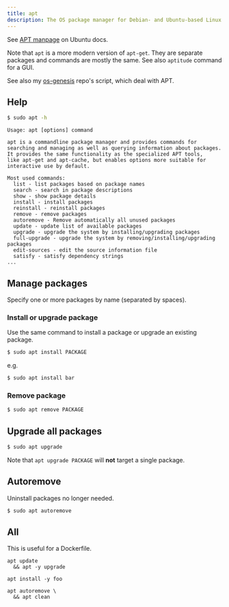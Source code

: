 ```yaml
---
title: apt
description: The OS package manager for Debian- and Ubuntu-based Linux systems
---
```



See [APT manpage](https://manpages.ubuntu.com/manpages/trusty/man8/apt.8.html) on Ubuntu docs.

Note that `apt` is a more modern version of `apt-get`. They are separate packages and commands are mostly the same. See also `aptitude` command for a GUI.

See also my [os-genesis](https://github.com/MichaelCurrin/os-genesis/tree/master/genesis) repo's script, which deal with APT.


## Help

```sh
$ sudo apt -h
```
```
Usage: apt [options] command

apt is a commandline package manager and provides commands for
searching and managing as well as querying information about packages.
It provides the same functionality as the specialized APT tools,
like apt-get and apt-cache, but enables options more suitable for
interactive use by default.

Most used commands:
  list - list packages based on package names
  search - search in package descriptions
  show - show package details
  install - install packages
  reinstall - reinstall packages
  remove - remove packages
  autoremove - Remove automatically all unused packages
  update - update list of available packages
  upgrade - upgrade the system by installing/upgrading packages
  full-upgrade - upgrade the system by removing/installing/upgrading packages
  edit-sources - edit the source information file
  satisfy - satisfy dependency strings
...
```


## Manage packages

Specify one or more packages by name (separated by spaces).

### Install or upgrade package

Use the same command to install a package or upgrade an existing package.

```sh
$ sudo apt install PACKAGE
```

e.g.

```sh
$ sudo apt install bar
```

### Remove package

```sh
$ sudo apt remove PACKAGE
```


## Upgrade all packages

```sh
$ sudo apt upgrade
```

Note that `apt upgrade PACKAGE` will **not** target a single package.


## Autoremove

Uninstall packages no longer needed.

```sh
$ sudo apt autoremove
```


## All

This is useful for a Dockerfile.

```ah
apt update 
  && apt -y upgrade

apt install -y foo

apt autoremove \
  && apt clean
```
